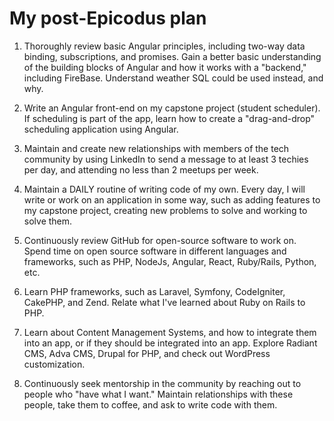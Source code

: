 # My post-Epicodus plan

1. Thoroughly review basic Angular principles, including two-way data binding, subscriptions, and promises. Gain a better basic understanding of the building blocks of Angular and how it works with a "backend," including FireBase. Understand weather SQL could be used instead, and why.

2. Write an Angular front-end on my capstone project (student scheduler). If scheduling is part of the app, learn how to create a "drag-and-drop" scheduling application using Angular.

3. Maintain and create new relationships with members of the tech community by using LinkedIn to send a message to at least 3 techies per day, and attending no less than 2 meetups per week.

4. Maintain a DAILY routine of writing code of my own. Every day, I will write or work on an application in some way, such as adding features to my capstone project, creating new problems to solve and working to solve them.

5. Continuously review GitHub for open-source software to work on. Spend time on open source software in different languages and frameworks, such as PHP, NodeJs, Angular, React, Ruby/Rails, Python, etc.

6. Learn PHP frameworks, such as Laravel, Symfony, CodeIgniter, CakePHP, and Zend. Relate what I've learned about Ruby on Rails to PHP.

7. Learn about Content Management Systems, and how to integrate them into an app, or if they should be integrated into an app. Explore Radiant CMS, Adva CMS, Drupal for PHP, and check out WordPress customization.

8. Continuously seek mentorship in the community by reaching out to people who "have what I want." Maintain relationships with these people, take them to coffee, and ask to write code with them.
